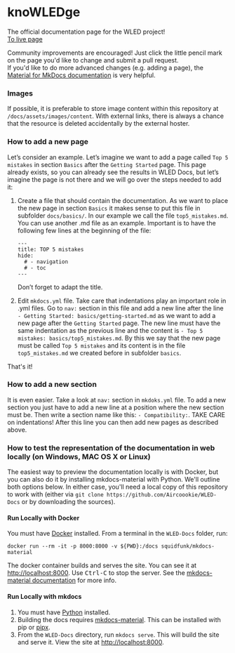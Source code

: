 # knoWLEDge

The official documentation page for the WLED project!  
[To live page](https://kno.wled.ge)
  
Community improvements are encouraged! Just click the little pencil mark on the page you'd like to change and submit a pull request.  
If you'd like to do more advanced changes (e.g. adding a page), the [Material for MkDocs documentation](https://squidfunk.github.io/mkdocs-material/getting-started/) is very helpful.

### Images

If possible, it is preferable to store image content within this repository at `/docs/assets/images/content`. With external links, there is always a chance that the resource is deleted accidentally by the external hoster.

### How to add a new page

Let’s consider an example. Let’s imagine we want to add a page called `Top 5 mistakes` in section `Basics` after the `Getting Started` page. This page already exists, so you can already see the results in WLED Docs, but let’s imagine the page is not there and we will go over the steps needed to add it:

  1. Create a file that should contain the documentation. As we want to place the new page in section `Basics` it makes sense to put this file in subfolder `docs/basics/`. In our example we call the file `top5_mistakes.md`. You can use another .md file as an example. Important is to have the following few lines at the beginning of the file:
     ```
     ---
     title: TOP 5 mistakes
     hide:
       # - navigation
       # - toc
     ---
     ```
     Don’t forget to adapt the title.

  2. Edit `mkdocs.yml` file. Take care that indentations play an important role in .yml files. Go to `nav:` section in this file and add a new line after the line `- Getting Started: basics/getting-started.md` as we want to add a new page after the `Getting Started` page. The new line must have the same indentation as the previous line and the content is `- Top 5 mistakes: basics/top5_mistakes.md`. By this we say that the new page must be called `Top 5 mistakes` and its content is in the file `top5_mistakes.md` we created before in subfolder `basics`.

That's it!

### How to add a new section

It is even easier. Take a look at `nav:` section in `mkdoks.yml` file. To add a new section you just have to add a new line at a position where the new section must be. Then write a section name like this: `- Compatibility:`. TAKE CARE on indentations! After this line you can then add new pages as described above.

### How to test the representation of the documentation in web locally (on Windows, MAC OS X or Linux)

The easiest way to preview the documentation locally is with Docker, but you can also do it by installing mkdocs-material with Python. We'll outline both options below. In either case, you'll need a local copy of this repository to work with (either via `git clone https://github.com/Aircoookie/WLED-Docs` or by downloading the sources).

#### Run Locally with Docker

You must have [Docker](https://www.docker.com/products/docker-desktop/) installed. From a terminal in the `WLED-Docs` folder, run:

```
docker run --rm -it -p 8000:8000 -v ${PWD}:/docs squidfunk/mkdocs-material
```

The docker container builds and serves the site. You can see it at <http://localhost:8000>. Use <kbd>Ctrl-C</kbd> to stop the server. See the [mkdocs-material documentation](https://squidfunk.github.io/mkdocs-material/creating-your-site/#previewing-as-you-write) for more info.

#### Run Locally with mkdocs

1. You must have [Python](https://www.python.org/) installed.
2. Building the docs requires [mkdocs-material](https://squidfunk.github.io/mkdocs-material/getting-started/). This can be installed with pip or [pipx](https://github.com/pypa/pipx).
3. From the `WLED-Docs` directory, run `mkdocs serve`. This will build the site and serve it. View the site at <http://localhost:8000>.
